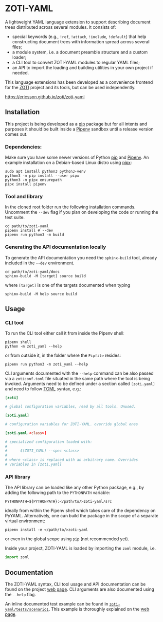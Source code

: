 ZOTI-YAML
=========

A lightweight YAML language extension to support describing document
trees distributed across several modules. It consists of:

 * special keywords (e.g., `!ref`, `!attach`, `!include`, `!default`)
   that help constructing document trees with information spread
   across several files;
 * a module system, i.e. a document preamble structure and a custom
   loader;
 * a CLI tool to convert ZOTI-YAML modules to regular YAML files;
 * an API to import the loading and building utilities in your own
   project if needed.

This language extensions has been developed as a convenience frontend
for the [ZOTI](https://ericsson.github.io/zoti/) project and its
tools, but can be used independently.

https://ericsson.github.io/zoti/zoti-yaml

Installation
------------

This project is being developed as a
[pip](https://packaging.python.org/en/latest/key_projects/#pip)
package but for all intents and purposes it should be built inside a
[Pipenv](https://pipenv.pypa.io/en/latest/) sandbox until a release
version comes out.

### Dependencies:

Make sure you have some newer versions of Python
[pip](https://pip.pypa.io/en/stable/) and
[Pipenv](https://pipenv.pypa.io/en/latest/). An example installation
on a Debian-based Linux distro using [pipx](https://pypa.github.io/pipx/):

```shell
sudo apt install python3 python3-venv
python3 -m pip install --user pipx
python3 -m pipx ensurepath
pipx install pipenv
```

### Tool and library

In the cloned root folder run the following installation
commands. Uncomment the `--dev` flag if you plan on developing the
code or running the test suite.

```shell
cd path/to/zoti-yaml
pipenv install # --dev
pipenv run python3 -m build
```

### Generating the API documentation locally

To generate the API documentation you need the `sphinx-build` tool,
already included in the `--dev` environment.

```shell
cd path/to/zoti-yaml/docs
sphinx-build -M [target] source build
```

where `[target]` is one of the targets documented when typing 

```shell
sphinx-build -M help source build
```

Usage
-----

### CLI tool

To run the CLI tool either call it from inside the Pipenv shell:

```shell
pipenv shell
python -m zoti_yaml --help
```

or from outside it, in the folder where the `Pipfile` resides:

```shell
pipenv run python3 -m zoti_yaml --help
```

CLI arguments documented with the `--help` command can be also passed
via a `zoticonf.toml` file situated in the same path where the tool is
being invoked. Arguments need to be defined under a section called
`[zoti.yaml]` and need to follow [TOML](https://toml.io/en/v1.0.0)
syntax, e.g.:

```toml
[zoti]

# global configuration variables, read by all tools. Unused.

[zoti.yaml]

# configuration variables for ZOTI-YAML. override global ones

[zoti.yaml.<class>]

# specialized configuration loaded with:
#
#      $(ZOTI_YAML) --spec <class>
#
# where <class> is replaced with an arbitrary name. Overrides 
# variables in [zoti.yaml]
```

### API library

The API library can be loaded like any other Python package, e.g., by
adding the following path to the `PYTHONPATH` variable:

```
PYTHONPATH=${PYTHONPATH}:</path/to/>zoti-yaml/src
```

ideally from within the Pipenv shell which takes care of the
dependency on PyYAML. Alternatively, one can build
the package in the scope of a separate virtual environment:

```
pipenv install -e </path/to/>zoti-yaml
```

or even in the global scope using `pip` (not recommended yet).

Inside your project, ZOTI-YAML is loaded by importing the `zoml` module, i.e.

```python
import zoml
```

Documentation
-------------

The ZOTI-YAML syntax, CLI tool usage and API documentation can be
found on the project [web
page](https://ericsson.github.io/zoti/zoti-yaml). CLI arguments are
also documented using the `--help` flag.

An inline documented test example can be found in
[`zoti-yaml/tests/scenario1`](tests/scenario1). This example is
thoroughly explained on the [web
page](https://ericsson.github.io/zoti/zoti-yaml/tutorial).


